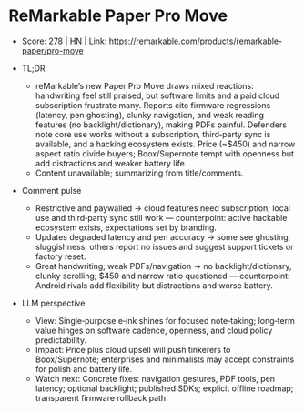 # ReMarkable Paper Pro Move

- Score: 278 | [HN](https://news.ycombinator.com/item?id=45121721) | Link: https://remarkable.com/products/remarkable-paper/pro-move

- TL;DR
  - reMarkable’s new Paper Pro Move draws mixed reactions: handwriting feel still praised, but software limits and a paid cloud subscription frustrate many. Reports cite firmware regressions (latency, pen ghosting), clunky navigation, and weak reading features (no backlight/dictionary), making PDFs painful. Defenders note core use works without a subscription, third‑party sync is available, and a hacking ecosystem exists. Price (~$450) and narrow aspect ratio divide buyers; Boox/Supernote tempt with openness but add distractions and weaker battery life.
  - Content unavailable; summarizing from title/comments.

- Comment pulse
  - Restrictive and paywalled → cloud features need subscription; local use and third‑party sync still work — counterpoint: active hackable ecosystem exists, expectations set by branding.
  - Updates degraded latency and pen accuracy → some see ghosting, sluggishness; others report no issues and suggest support tickets or factory reset.
  - Great handwriting; weak PDFs/navigation → no backlight/dictionary, clunky scrolling; $450 and narrow ratio questioned — counterpoint: Android rivals add flexibility but distractions and worse battery.

- LLM perspective
  - View: Single‑purpose e‑ink shines for focused note‑taking; long‑term value hinges on software cadence, openness, and cloud policy predictability.
  - Impact: Price plus cloud upsell will push tinkerers to Boox/Supernote; enterprises and minimalists may accept constraints for polish and battery life.
  - Watch next: Concrete fixes: navigation gestures, PDF tools, pen latency; optional backlight; published SDKs; explicit offline roadmap; transparent firmware rollback path.

